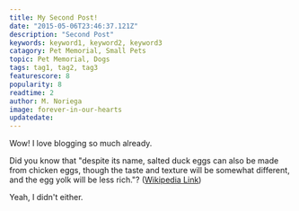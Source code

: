 ```yaml
---
title: My Second Post!
date: "2015-05-06T23:46:37.121Z"
description: "Second Post"
keywords: keyword1, keyword2, keyword3
catagory: Pet Memorial, Small Pets
topic: Pet Memorial, Dogs
tags: tag1, tag2, tag3
featurescore: 8
popularity: 8
readtime: 2
author: M. Noriega
image: forever-in-our-hearts
updatedate:
---
```


Wow! I love blogging so much already.

Did you know that "despite its name, salted duck eggs can also be made from
chicken eggs, though the taste and texture will be somewhat different, and the
egg yolk will be less rich."?
([Wikipedia Link](https://en.wikipedia.org/wiki/Salted_duck_egg))

Yeah, I didn't either.
